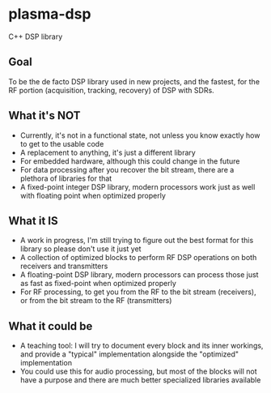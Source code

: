 # plasma-dsp
C++ DSP library

## Goal
To be the de facto DSP library used in new projects, and the fastest, for the RF portion (acquisition, tracking, recovery) of DSP with SDRs.

## What it's NOT
- Currently, it's not in a functional state, not unless you know exactly how to get to the usable code
- A replacement to anything, it's just a different library
- For embedded hardware, although this could change in the future
- For data processing after you recover the bit stream, there are a plethora of libraries for that
- A fixed-point integer DSP library, modern processors work just as well with floating point when optimized properly

## What it IS
- A work in progress, I'm still trying to figure out the best format for this library so please don't use it just yet
- A collection of optimized blocks to perform RF DSP operations on both receivers and transmitters
- A floating-point DSP library, modern processors can process those just as fast as fixed-point when optimized properly
- For RF processing, to get you from the RF to the bit stream (receivers), or from the bit stream to the RF (transmitters)

## What it could be
- A teaching tool: I will try to document every block and its inner workings, and provide a "typical" implementation alongside the "optimized" implementation
- You could use this for audio processing, but most of the blocks will not have a purpose and there are much better specialized libraries available

